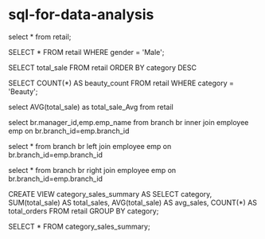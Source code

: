 # sql-for-data-analysis

select * from retail;

SELECT *
FROM retail
WHERE gender = 'Male';


SELECT total_sale
FROM retail
ORDER BY category DESC

SELECT COUNT(*) AS beauty_count
FROM retail
WHERE category = 'Beauty';

select AVG(total_sale) as total_sale_Avg from retail 

select br.manager_id,emp.emp_name
from branch br inner join employee emp
on br.branch_id=emp.branch_id

select *
from branch br left join employee emp
on br.branch_id=emp.branch_id

select *
from branch br right join employee emp
on br.branch_id=emp.branch_id


CREATE VIEW category_sales_summary AS
SELECT category,
       SUM(total_sale) AS total_sales,
       AVG(total_sale) AS avg_sales,
       COUNT(*) AS total_orders
FROM retail
GROUP BY category;


SELECT * FROM category_sales_summary;
